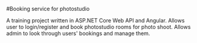 #Booking service for photostudio

A training project written in ASP.NET Core Web API and Angular.
Allows user to login/register and book photostudio rooms for photo shoot.
Allows admin to look through users' bookings and manage them.
